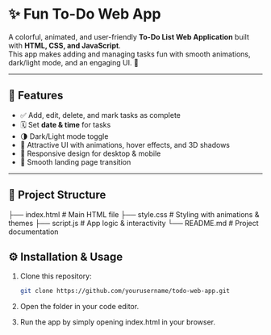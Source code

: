 # ✨ Fun To-Do Web App  

A colorful, animated, and user-friendly **To-Do List Web Application** built with **HTML, CSS, and JavaScript**.  
This app makes adding and managing tasks fun with smooth animations, dark/light mode, and an engaging UI. 🚀  

---

## 📌 Features  

- ✅ Add, edit, delete, and mark tasks as complete  
- 🗓️ Set **date & time** for tasks  
- 🌗 Dark/Light mode toggle  
- 🎨 Attractive UI with animations, hover effects, and 3D shadows  
- 📱 Responsive design for desktop & mobile  
- 🚀 Smooth landing page transition  

---

## 📂 Project Structure  

├── index.html # Main HTML file
├── style.css # Styling with animations & themes
├── script.js # App logic & interactivity
└── README.md # Project documentation



## ⚙️ Installation & Usage  

1. Clone this repository:  
   ```bash
   git clone https://github.com/yourusername/todo-web-app.git

2. Open the folder in your code editor.

3. Run the app by simply opening index.html in your browser.